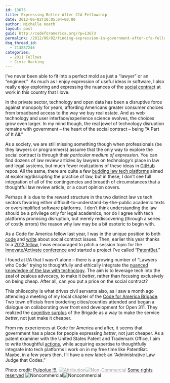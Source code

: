 ```yaml
---
id: 13673
title: Expressing Better After CfA Fellowship
date: 2012-06-02T10:05:04+00:00
author: Michelle Koeth
layout: post
guid: http://codeforamerica.org/?p=13673
permalink: /2012/06/02/finding-expression-in-government-after-cfa-fellowship/
dsq_thread_id:
  - 713887246
categories:
  - 2011 Fellows
  - Civic Hacking
---
```

[<img class="alignleft size-medium wp-image-13684" title="socialcontract" src="http://codeforamerica.org/wp-content/uploads/2012/06/socialcontract-300x200.jpg" alt="" />](http://codeforamerica.org/wp-content/uploads/2012/06/socialcontract.jpg)I&#8217;ve never been able to fit into a perfect mold as just a &#8220;lawyer&#8221; or an &#8220;engineer.&#8221;  As much as I enjoy expression of useful ideas in software, I also really enjoy exploring and expressing the nuances of the [social contract](http://en.wikipedia.org/wiki/Social_contract) at work in this country that I love.

In the private sector, technology and open data has been a disruptive force against monopoly for years, affording Americans greater consumer choices from broadband access to the way we buy real estate. And as web technology and user interface/experience science evolves, the choices grow even larger. In my mind though, the real jewel of technology disruption remains with government &#8211; the heart of the social contract &#8211; being &#8220;A Part of It All.&#8221;

As a society, we are still missing something though when professionals (be they lawyers or programmers) assume that the only way to explore the social contract is through their _particular medium of expression_. You can find dozens of law review articles by lawyers on technology&#8217;s place in law and legal systems, but much fewer realizations of these ideas in [GitHub](https://github.com/) repos. All the same, there are quite a few [budding law tech platforms](http://www.docracy.com/) aimed at exploring/disrupting the practice of law, but in these, I don&#8217;t see full integration of all of the contingencies and breadth of circumstances that a thoughtful law review article, or a court opinion covers.

Perhaps it is due to the reward structure in the two distinct law vs tech sectors favoring either difficult-to-understand-by-the-public academic texts or oversimplified software platforms.  I don&#8217;t think understanding the law should be a privilege only for legal academics, nor do I agree with tech platforms promising disruption, but merely rediscovering (through a series of costly errors) the reason why law may be a bit esoteric to begin with.

As a Code for America fellow last year, I was in the unique position to both [code](http://www.snapfresh.org) and [write](http://wiki.civiccommons.org/Legal_and_Procurement_Issues_Guide) about social contract issues. Then, earlier this year thanks to a [2012 fellow](http://codeforamerica.org/author/joe/), I was encouraged to pitch a session topic for the [Innovate/Activate conference](http://www.innovateactivate.org/) and started a project I&#8217;ve called &#8220;[PatentBat](https://github.com/jerseycoder/USPTO3PS).&#8221;

I found at I/A that I wasn&#8217;t alone &#8211; there is a growing number of &#8220;Lawyers who Code&#8221; trying to thoughtfully and ethically integrate the [nuanced knowledge of the law with technology](http://www.lawgives.org/live/). The aim is to leverage tech into the zeal of zealous advocacy, to make it _better_, rather than focusing exclusively on being cheap. After all, can you put a price on the social contract?

This philosophy is what drives civil servants also, as I saw a month ago attending a meeting of my local chapter of the [Code for America Brigade](http://brigade.codeforamerica.org/). Two town officials from bordering cities/counties attended and began a dialogue on collaborating over front end development for Open 311. They realized the [cognitive surplus](http://www.ted.com/talks/clay_shirky_how_cognitive_surplus_will_change_the_world.html) of the Brigade as a way to make the service _better_, not just make it cheaper.

From my experiences at Code for America and after, it seems that government has a place for people expressing _better_, not just cheaper. As a patent examiner with the United States Patent and Trademark Office, I aim to write thoughtful [actions](http://www.uspto.gov/trademarks/process/update/oa.jsp), while acquiring expertise to thoughtfully integrate into tech platforms I work on in my free time like PatentBat. Maybe, in a few years then, I&#8217;ll have a new label: an &#8220;Administrative Law Judge that Codes.&#8221;

Photo credit: [Pulpolux !!!](http://www.flickr.com/photos/pulpolux/106067107/in/photostream/), [<img style="opacity: 0.4; border: 0pt none;" title="Attribution" src="http://upload.wikimedia.org/wikipedia/commons/thumb/3/3c/Cc-by_new.svg/40px-Cc-by_new.svg.png" alt="Attribution" border="0" /><img style="border: 0pt none; opacity: 0.4;" title="Non-Commercial" src="http://upload.wikimedia.org/wikipedia/commons/thumb/d/db/Cc-nc.svg/40px-Cc-nc.svg.png" alt="Non-Commercial" border="0" />](http://creativecommons.org/licenses/by-sa/2.0/) [Some rights reserved](http://creativecommons.org/licenses/by-nc/2.0/) <img id="yui_3_5_0_3_1338486931106_987" title="Noncommercial" src="http://l.yimg.com/g/images/spaceout.gif" alt="Noncommercial" border="0" /><img id="yui_3_5_0_3_1338486931106_987" title="Noncommercial" src="http://l.yimg.com/g/images/spaceout.gif" alt="Noncommercial" border="0" />